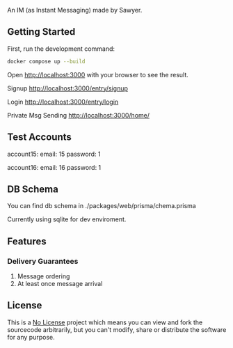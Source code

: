 An IM (as Instant Messaging) made by Sawyer.
## Getting Started

First, run the development command:

```bash
docker compose up --build
```

Open [http://localhost:3000](http://localhost:3000) with your browser to see the result.

Signup [http://localhost:3000/entry/signup](http://localhost:3000/entry/signup)

Login [http://localhost:3000/entry/login](http://localhost:3000/entry/login)

Private Msg Sending  [http://localhost:3000/home/](http://localhost:3000/home/)

## Test Accounts

account15: email: 15 password: 1

account16: email: 16 password: 1

## DB Schema

You can find db schema in ./packages/web/prisma/chema.prisma

Currently using sqlite for dev enviroment.

## Features

### Delivery Guarantees

1. Message ordering
2. At least once message arrival

## License

This is a [No License](https://choosealicense.com/no-permission/) project which means you can view and fork the sourcecode arbitrarily, but you can't modify, share or distribute the software for any purpose.